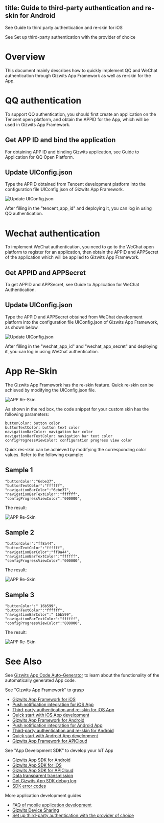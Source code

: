 title: Guide to third-party authentication and re-skin for Android
---

See Guide to third party authentication and re-skin for iOS

See Set up third-party authentication with the provider of choice

# Overview 

This document mainly describes how to quickly implement QQ and WeChat authentication through Gizwits App Framework as well as re-skin for the App.

# QQ authentication

To support QQ authentication, you should first create an application on the Tencent open platform, and obtain the APPID for the App, which will be used in Gizwits App Framework. 

## Get APP ID and bind the application

For obtaining APP ID and binding Gizwits application, see Guide to Application for QQ Open Platform.

## Update UIConfig.json

Type the APPID obtained from Tencent development platform into the configuration file UIConfig.json of Gizwits App Framework.

![Update UIConfig.json](../../../assets/en-us/AppDev/AppFrame/android/change/11.png)

After filling in the "tencent_app_id" and deploying it, you can log in using QQ authentication.

# Wechat authentication

To implement WeChat authentication, you need to go to the WeChat open platform to register for an application, then obtain the APPID and APPSecret of the application which will be applied to Gizwits App Framework.

## Get APPID and APPSecret

To get APPID and APPSecret, see Guide to Application for WeChat Authentication.

## Update UIConfig.json

Type the APPID and APPSecret obtained from WeChat development platform into the configuration file UIConfig.json of Gizwits App Framework, as shown below.

![Update UIConfig.json](../../../assets/en-us/AppDev/AppFrame/android/change/12.png)

After filling in the "wechat_app_id" and "wechat_app_secret" and deploying it, you can log in using WeChat authentication.

# App Re-Skin

The Gizwits App Framework has the re-skin feature. Quick re-skin can be achieved by modifying the UIConfig.json file.

![APP Re-Skin](../../../assets/en-us/AppDev/AppFrame/android/change/13.png)
 
As shown in the red box, the code snippet for your custom skin has the following parameters:

```
buttonColor: button color
buttonTextColor: button text color
navigationBarColor: navigation bar color
navigationBarTextColor: navigation bar text color
configProgressViewColor: configuration progress view color
```

Quick res-skin can be achieved by modifying the corresponding color values. Refer to the following example:

## Sample 1

```
"buttonColor":"6ebe37",
"buttonTextColor":"ffffff",
"navigationBarColor":"6ebe37",
"navigationBarTextColor":"ffffff",
"configProgressViewColor":"000000",
```

The result:

![APP Re-Skin](../../../assets/en-us/AppDev/AppFrame/android/change/14.png)
 
## Sample 2

```
"buttonColor":"ff8a44",
"buttonTextColor":"ffffff",
"navigationBarColor":"ff8a44",
"navigationBarTextColor":"ffffff",
"configProgressViewColor":"000000",
```

The result:

![APP Re-Skin](../../../assets/en-us/AppDev/AppFrame/android/change/15.png)
 
## Sample 3

```
"buttonColor":" 16b599",
"buttonTextColor":"ffffff",
"navigationBarColor":" 16b599",
"navigationBarTextColor":"ffffff",
"configProgressViewColor":"000000",
```

The result:

![APP Re-Skin](../../../assets/en-us/AppDev/AppFrame/android/change/16.png)

# See Also

See [Gizwits App Code Auto-Generator](../UserManual/AppCodeAutoGenerator.md) to learn about the functionality of the automatically generated App code.

See "Gizwits App Framework" to grasp

* [Gizwits App Framework for iOS](http://docs.gizwits.com/en-us/AppDev/iOSFramework.html)
* [Push notification integration for iOS App](http://docs.gizwits.com/en-us/AppDev/iOSPushNotification.html)
* [Third-party authentication and re-skin for iOS App](http://docs.gizwits.com/en-us/AppDev/iOSAuthReSkin.html)
* [Quick start with iOS App development](http://docs.gizwits.com/en-us/AppDev/iOSDevQuickStart.html)
* [Gizwits App Framework for Android](http://docs.gizwits.com/en-us/AppDev/AndroidFramework.html)
* [Push notification integration for Android App](http://docs.gizwits.com/en-us/AppDev/AndroidPushNotification.html)
* [Third-party authentication and re-skin for Android](http://docs.gizwits.com/en-us/AppDev/AndroidAuthReSkin.html)
* [Quick start with Android App development](http://docs.gizwits.com/en-us/AppDev/AndroidDevQuickStart.html)
* [Gizwits App Framework for APICloud](http://docs.gizwits.com/en-us/AppDev/APICloudFramework.html)

See "App Development SDK" to develop your IoT App

* [Gizwits App SDK for Android](http://docs.gizwits.com/en-us/AppDev/AndroidSDKA2.html)
* [Gizwits App SDK for iOS](http://docs.gizwits.com/en-us/AppDev/iOSSDKA2.html)
* [Gizwits App SDK for APICloud](http://docs.gizwits.com/en-us/AppDev/APICloudSDK.html)
* [Data transparent transmission](http://docs.gizwits.com/en-us/AppDev/TransparentTransmission.html)
* [Get Gizwits App SDK debug log](http://docs.gizwits.com/en-us/AppDev/SDKLogCapture.html)
* [SDK error codes](http://docs.gizwits.com/en-us/AppDev/SDKErrorCodes.html)

More application development guides

* [FAQ of mobile application development](http://docs.gizwits.com/en-us/AppDev/AppDevFAQ.html)
* [Gizwits Device Sharing](http://docs.gizwits.com/en-us/AppDev/DeviceSharing.html)
* [Set up third-party authentication with the provider of choice](http://docs.gizwits.com/en-us/AppDev/ThirdpartyAuth.html)
